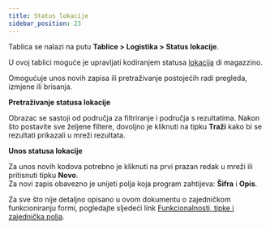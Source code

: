 ```yaml
---
title: Status lokacije
sidebar_position: 23
---
```


Tablica se nalazi na putu **Tablice > Logistika > Status lokacije**.

U ovoj tablici moguće je upravljati kodiranjem statusa [lokacija](/docs/logistics/warehouse/location/locations/) di magazzino.    

Omogućuje unos novih zapisa ili pretraživanje postojećih radi pregleda, izmjene ili brisanja.

**Pretraživanje statusa lokacije**

Obrazac se sastoji od područja za filtriranje i područja s rezultatima. Nakon što postavite sve željene filtere, dovoljno je kliknuti na tipku **Traži** kako bi se rezultati prikazali u mreži rezultata.

**Unos statusa lokacije**

Za unos novih kodova potrebno je kliknuti na prvi prazan redak u mreži ili pritisnuti tipku **Novo**.    
Za novi zapis obavezno je unijeti polja koja program zahtijeva: **Šifra** i **Opis**.

Za sve što nije detaljno opisano u ovom dokumentu o zajedničkom funkcioniranju formi, pogledajte sljedeći link [Funkcionalnosti, tipke i zajednička polja](/docs/guide/common).
